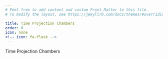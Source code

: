 ```yaml
---
# Feel free to add content and custom Front Matter to this file.
# To modify the layout, see https://jekyllrb.com/docs/themes/#overriding-theme-defaults

title: Time Projection Chambers
order: 0
icon: none
<!-- icon: fa-flask -->
---
```



Time Projection Chambers